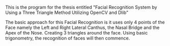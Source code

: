 This is the program for the thesis entitled "Facial Recognition System by Using a Three Triangle Method Utilizing OpenCV and Dlib"

The basic approach for this Facial Recognition is it uses only 4 points of the Face namely the Left and Right Lateral Canthus, the Nasal Bridge and the Apex of the Nose. 
Creating 3 triangles around the face. Using basic trigonometry, the recognition of faces will then commence.
